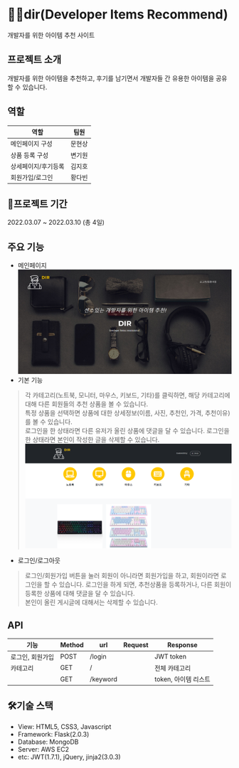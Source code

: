 # 👨‍💻dir(Developer Items Recommend)
개발자를 위한 아이템 추천 사이트

## 프로젝트 소개
개발자를 위한 아이템을 추천하고, 후기를 남기면서 개발자들 간 유용한 아이템을 공유할 수 있습니다.

## 역할
|역할|팀원|
|--|--|
|메인페이지 구성|문현상|  
|상품 등록 구성| 변기원|  
|상세페이지/후기등록|김지호|  
|회원가입/로그인|황다빈|  



## 📆프로젝트 기간
2022.03.07 ~ 2022.03.10 (총 4일)  

  
## 주요 기능
- 메인페이지
![메인이미지](/static/assets/img/main.png)
- 기본 기능
> 각 카테고리(노트북, 모니터, 마우스, 키보드, 기타)를 클릭하면, 해당 카테고리에 대해 다른 회원들의 추천 상품을 볼 수 있습니다.  
> 특정 상품을 선택하면 상품에 대한 상세정보(이름, 사진, 추천인, 가격, 추천이유)를 볼 수 있습니다.  
> 로그인을 한 상태라면 다른 유저가 올린 상품에 댓글을 달 수 있습니다.
> 로그인을 한 상태라면 본인이 작성한 글을 삭제할 수 있습니다.
![상품이미지](/static/assets/img/items.png)

- 로그인/로그아웃
> 로그인/회원가입 버튼을 눌러 회원이 아니라면 회원가입을 하고, 회원이라면 로그인을 할 수 있습니다.
> 로그인을 하게 되면, 추천상품을 등록하거나, 다른 회원이 등록한 상품에 대해 댓글을 달 수 있습니다.  
> 본인이 올린 게시글에 대해서는 삭제할 수 있습니다.


## API
|기능|Method|url|Request|Response|
|------|---|---|---|---|
|로그인, 회원가입|POST|/login||JWT token|
|카테고리|GET|/||전체 카테고리|
||GET|/keyword||token, 아이템 리스트|


## 🛠️기술 스택
- View: HTML5, CSS3, Javascript 
- Framework: Flask(2.0.3)
- Database: MongoDB
- Server: AWS EC2
- etc: JWT(1.7.1), jQuery, jinja2(3.0.3)
